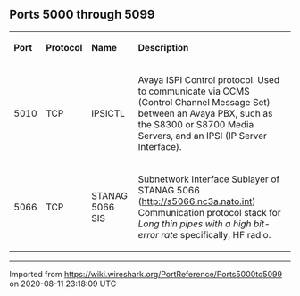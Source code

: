 ## Ports 5000 through 5099

<div>

<table>
<tbody>
<tr class="odd">
<td><p><strong>Port</strong></p></td>
<td><p><strong>Protocol</strong></p></td>
<td><p><strong>Name</strong></p></td>
<td><p><strong>Description</strong></p></td>
</tr>
<tr class="even">
<td><p>5010</p></td>
<td><p>TCP</p></td>
<td><p>IPSICTL</p></td>
<td><p>Avaya ISPI Control protocol. Used to communicate via CCMS (Control Channel Message Set) between an Avaya PBX, such as the S8300 or S8700 Media Servers, and an IPSI (IP Server Interface).</p></td>
</tr>
<tr class="odd">
<td><p><span id="A5066" class="anchor"></span> 5066</p></td>
<td><p>TCP</p></td>
<td><p>STANAG 5066 SIS</p></td>
<td><p>Subnetwork Interface Sublayer of STANAG 5066 (<a href="http://s5066.nc3a.nato.int" class="http">http://s5066.nc3a.nato.int</a>) Communication protocol stack for <em>Long thin pipes with a high bit-error rate</em> specifically, HF radio.</p></td>
</tr>
</tbody>
</table>

</div>

---

Imported from https://wiki.wireshark.org/PortReference/Ports5000to5099 on 2020-08-11 23:18:09 UTC

